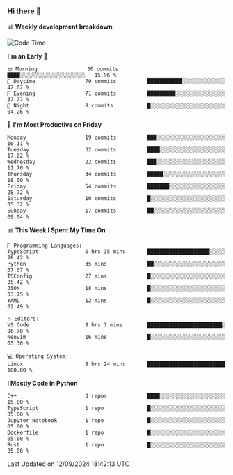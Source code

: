 ### Hi there 👋

📊 **Weekly development breakdown**
<!--START_SECTION:waka-->
![Code Time](http://img.shields.io/badge/Code%20Time-225%20hrs%2025%20mins-blue)

**I'm an Early 🐤** 

```text
🌞 Morning                30 commits          ████░░░░░░░░░░░░░░░░░░░░░   15.96 % 
🌆 Daytime                79 commits          ███████████░░░░░░░░░░░░░░   42.02 % 
🌃 Evening                71 commits          █████████░░░░░░░░░░░░░░░░   37.77 % 
🌙 Night                  8 commits           █░░░░░░░░░░░░░░░░░░░░░░░░   04.26 % 
```
📅 **I'm Most Productive on Friday** 

```text
Monday                   19 commits          ███░░░░░░░░░░░░░░░░░░░░░░   10.11 % 
Tuesday                  32 commits          ████░░░░░░░░░░░░░░░░░░░░░   17.02 % 
Wednesday                22 commits          ███░░░░░░░░░░░░░░░░░░░░░░   11.70 % 
Thursday                 34 commits          █████░░░░░░░░░░░░░░░░░░░░   18.09 % 
Friday                   54 commits          ███████░░░░░░░░░░░░░░░░░░   28.72 % 
Saturday                 10 commits          █░░░░░░░░░░░░░░░░░░░░░░░░   05.32 % 
Sunday                   17 commits          ██░░░░░░░░░░░░░░░░░░░░░░░   09.04 % 
```


📊 **This Week I Spent My Time On** 

```text
💬 Programming Languages: 
TypeScript               6 hrs 35 mins       ████████████████████░░░░░   78.42 % 
Python                   35 mins             ██░░░░░░░░░░░░░░░░░░░░░░░   07.07 % 
TSConfig                 27 mins             █░░░░░░░░░░░░░░░░░░░░░░░░   05.42 % 
JSON                     18 mins             █░░░░░░░░░░░░░░░░░░░░░░░░   03.75 % 
YAML                     12 mins             █░░░░░░░░░░░░░░░░░░░░░░░░   02.49 % 

🔥 Editors: 
VS Code                  8 hrs 7 mins        ████████████████████████░   96.70 % 
Neovim                   16 mins             █░░░░░░░░░░░░░░░░░░░░░░░░   03.30 % 

💻 Operating System: 
Linux                    8 hrs 24 mins       █████████████████████████   100.00 % 
```

**I Mostly Code in Python** 

```text
C++                      3 repos             ████░░░░░░░░░░░░░░░░░░░░░   15.00 % 
TypeScript               1 repo              █░░░░░░░░░░░░░░░░░░░░░░░░   05.00 % 
Jupyter Notebook         1 repo              █░░░░░░░░░░░░░░░░░░░░░░░░   05.00 % 
Dockerfile               1 repo              █░░░░░░░░░░░░░░░░░░░░░░░░   05.00 % 
Rust                     1 repo              █░░░░░░░░░░░░░░░░░░░░░░░░   05.00 % 
```




 Last Updated on 12/09/2024 18:42:13 UTC
<!--END_SECTION:waka-->
<!--
**R-enanVieira/R-enanVieira** is a ✨ _special_ ✨ repository because its `README.md` (this file) appears on your GitHub profile.

Here are some ideas to get you started:

- 🔭 I’m currently working on ...
- 🌱 I’m currently learning ...
- 👯 I’m looking to collaborate on ...
- 🤔 I’m looking for help with ...
- 💬 Ask me about ...
- 📫 How to reach me: ...
- 😄 Pronouns: ...
- ⚡ Fun fact: ...
-->
